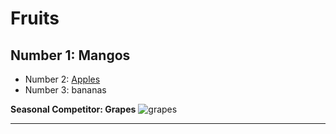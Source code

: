 # Fruits
## Number 1: Mangos
* Number 2: [Apples](https://www.apple.com/)
* Number 3: bananas

**Seasonal Competitor: Grapes**
![grapes](https://m.media-amazon.com/images/S/assets.wholefoodsmarket.com//content/08/cc/7ce0dba74d8c82347bf2a26dc6fa/seasons-sweetest-grapes-hero.jpg)

***
